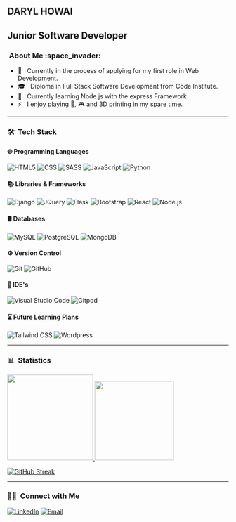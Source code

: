 <h2> DARYL HOWAI </h2>

<h2> Junior Software Developer </h2>

<h3>  &nbsp;About Me :space_invader: </h3>

- 🔭 &nbsp; Currently in the process of applying for my first role in Web Development.
- 🎓 &nbsp; Diploma in Full Stack Software Development from Code Institute.
- 🌱 &nbsp; Currently learning Node.js with the express Framework.
- ⚡ &nbsp; I enjoy playing :guitar:, :video_game: and 3D printing in my spare time.

---

<h3> 🛠 &nbsp;Tech Stack</h3>

 <h4>🌐 Programming Languages &nbsp</h4> 
 
  ![HTML5](https://img.shields.io/badge/HTML5-E34F26?style=for-the-badge&logo=html5&logoColor=white)
  ![CSS](https://img.shields.io/badge/CSS3-1572B6?style=for-the-badge&logo=css3&logoColor=white)
  ![SASS](https://img.shields.io/badge/Sass-CC6699?style=for-the-badge&logo=sass&logoColor=white)
  ![JavaScript](https://img.shields.io/badge/JavaScript-323330?style=for-the-badge&logo=javascript&logoColor=F7DF1E)
  ![Python](https://img.shields.io/badge/Python-FFD43B?style=for-the-badge&logo=python&logoColor=blue)
  
  <h4>📚 Libraries & Frameworks &nbsp</h4>
  
  ![Django](https://img.shields.io/badge/Django-092E20?style=for-the-badge&logo=django&logoColor=green)
  ![JQuery](https://img.shields.io/badge/jQuery-0769AD?style=for-the-badge&logo=jquery&logoColor=white)
  ![Flask](https://img.shields.io/badge/Flask-000000?style=for-the-badge&logo=flask&logoColor=white)
  ![Bootstrap](https://img.shields.io/badge/Bootstrap-563D7C?style=for-the-badge&logo=bootstrap&logoColor=white)
  ![React](https://img.shields.io/badge/React-20232A?style=for-the-badge&logo=react&logoColor=61DAFB)
  ![Node.js](https://img.shields.io/badge/Node.js-339933?style=for-the-badge&logo=nodedotjs&logoColor=white)

  <h4>🛢 Databases &nbsp</h4>
  
  ![MySQL](https://img.shields.io/badge/MySQL-005C84?style=for-the-badge&logo=mysql&logoColor=white)
  ![PostgreSQL](https://img.shields.io/badge/PostgreSQL-316192?style=for-the-badge&logo=postgresql&logoColor=white)
  ![MongoDB](https://img.shields.io/badge/MongoDB-4EA94B?style=for-the-badge&logo=mongodb&logoColor=white)
  
  <h4>⚙️ Version Control &nbsp</h4>
  
  ![Git](https://img.shields.io/badge/GIT-E44C30?style=for-the-badge&logo=git&logoColor=white)
  ![GitHub](https://img.shields.io/badge/GitHub-100000?style=for-the-badge&logo=github&logoColor=white)
  
  <h4>🔧 IDE's &nbsp</h4>

  ![Visual Studio Code](https://img.shields.io/badge/Visual_Studio_Code-0078D4?style=for-the-badge&logo=visual%20studio%20code&logoColor=white)
  ![Gitpod](https://img.shields.io/badge/Gitpod-000000?style=for-the-badge&logo=gitpod&logoColor=#FFAE33)

   <h4>⌛ Future Learning Plans &nbsp</h4>
   
   ![Tailwind CSS](https://img.shields.io/badge/Tailwind_CSS-38B2AC?style=for-the-badge&logo=tailwind-css&logoColor=white)
   ![Wordpress](https://img.shields.io/badge/Wordpress-21759B?style=for-the-badge&logo=wordpress&logoColor=white)

---

<h3> 📊 &nbsp;Statistics</h3>

<a href="https://github.com/dhowai">
  <img height="195em" src="https://github-readme-stats-sigma-five.vercel.app/api?username=dhowai&show_icons=true&theme=dark" />
  <img height="180em" src="https://github-readme-stats-sigma-five.vercel.app/api/top-langs/?username=dhowai&true&theme=dark&layout=compact" />
</a>

<br/>

[![GitHub Streak](https://streak-stats.demolab.com/?user=dhowai&theme=dark)](https://git.io/streak-stats)

---

<h3> 🤝🏻 &nbsp;Connect with Me </h3>

<a href="https://www.linkedin.com/in/daryl-howai-934444211/"><img alt="LinkedIn" src="https://img.shields.io/badge/LinkedIn-Daryl%20Howai-blue?style=flat-square&logo=linkedin"></a>
<a href="mailto:dhowai.dev@gmail.com"><img alt="Email" src="https://img.shields.io/badge/Email-dhowai.dev@gmail.com-blue?style=flat-square&logo=gmail"></a>


### 


<!--
**dhowai/dhowai** is a ✨ _special_ ✨ repository because its `README.md` (this file) appears on your GitHub profile.

Here are some ideas to get you started:

- 🔭 I’m currently working on ...
- 🌱 I’m currently learning ...
- 👯 I’m looking to collaborate on ...
- 🤔 I’m looking for help with ...
- 💬 Ask me about ...
- 📫 How to reach me: ...
- 😄 Pronouns: ...
- ⚡ Fun fact: ...
-->
